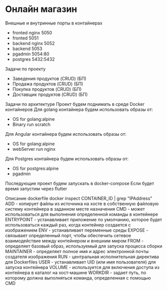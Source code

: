 # Онлайн магазин
Внешные и внутринные порты в контайнерах
- fronted nginx 5050
- fronted 5051
- backend nginx 5052
- backend 5053
- pgadmin 5054:80
- postgres 5432:5432 

Задачи по проекту
- Заведения продуктов (CRUD) (БП)
- Продажа продуктов (CRUD) (БП)
- Покупка продуктов (CRUD) (БП)
- Доставщик продуктов (CRUD) (БП)

Задачи по архитектуре
Проект будем поднимать в среде Docker контайнеров
Для golang контайнера будем использовать образы от:
- OS for golang:alpine
- Binary run scratch

Для Angular контайнера будем использовать образы от:
- OS for golang:alpine
- webServer run nginx

Для Postgres контайнера будем использовать образы от:
- OS for postgres:alpine
- pgadmin

Последующие проект будем запускать в docker-compose
Если будет время запустим через flutter

Описание dockerfile
docker inspect CONTAINER_ID | grep "IPAddress"
ADD - копирует файлы из источника на хосте в собственную файловую систему контейнера в заданном месте назначения
CMD - может использоваться для выполнения определенной команды в контейнере
ENTRYPOINT - устанавливает приложение по умолчанию, которое будет использоваться каждый раз, когда контейнер создается с изображением
ENV - устанавливает переменные среды
EXPOSE - связывает определенный порт, чтобы обеспечить сетевое взаимодействие между контейнером и внешним миром
FROM - определяет базовый образ, используемый для запуска процесса сборки
MAINTAINER - определяет полное имя и адрес электронной почты создателя изображения
RUN - центральная исполнительная директива для Dockerfiles
USER - устанавливает UID (или имя пользователя) для запуска контейнера
VOLUME - используется для включения доступа из контейнера в каталог на хост-машине
WORKDIR - задает путь, по которому должна выполняться команда, определенная с помощью CMD